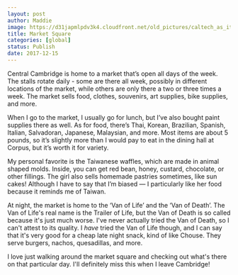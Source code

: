 ```yaml
---
layout: post
author: Maddie
image: https://d31japmlpdv3k4.cloudfront.net/old_pictures/caltech_as_it_happens/6a0105349b8251970b01b8d2c1cb0a970c.jpg
title: Market Square
categories: [global]
status: Publish
date: 2017-12-15
---
```


Central Cambridge is home to a market that’s open all days of the week. The stalls rotate daily - some are there all week, possibly in different locations of the market, while others are only there a two or three times a week. The market sells food, clothes, souvenirs, art supplies, bike supplies, and more.

When I go to the market, I usually go for lunch, but I’ve also bought paint supplies there as well. As for food, there’s Thai, Korean, Brazilian, Spanish, Italian, Salvadoran, Japanese, Malaysian, and more. Most items are about 5 pounds, so it’s slightly more than I would pay to eat in the dining hall at Corpus, but it’s worth it for variety.

My personal favorite is the Taiwanese waffles, which are made in animal shaped molds. Inside, you can get red bean, honey, custard, chocolate, or other fillings. The girl also sells homemade pastries sometimes, like sun cakes! Although I have to say that I’m biased — I particularly like her food because it reminds me of Taiwan.

At night, the market is home to the ‘Van of Life’ and the ‘Van of Death’. The Van of Life's real name is the Trailer of Life, but the Van of Death is so called because it's just much worse. I've never actually tried the Van of Death, so I can't attest to its quality. I *have* tried the Van of Life though, and I can say that it's very good for a cheap late night snack, kind of like Chouse. They serve burgers, nachos, quesadillas, and more.

I love just walking around the market square and checking out what's there on that particular day. I'll definitely miss this when I leave Cambridge!
